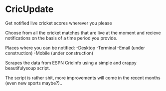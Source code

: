 # CricUpdate
Get notified live cricket scores wherever you please

Choose from all the cricket matches that are live at the moment and recieve notifications on the basis of a time period you provide.

Places where you can be notified:
-Desktop
-Terminal
-Email (under construction)
-Mobile (under construction)

Scrapes the data from ESPN CricInfo using a simple and crappy beautifulysoup script.

The script is rather shit, more improvements will come in the recent months (even new sports maybe?)..
